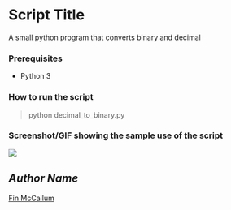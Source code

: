 # Script Title
<!--Remove the below lines and add yours -->
A small python program that converts binary and decimal

### Prerequisites
<!--Remove the below lines and add yours -->
- Python 3

### How to run the script
<!--Remove the below lines and add yours -->
> python decimal_to_binary.py

### Screenshot/GIF showing the sample use of the script
<!--Remove the below lines and add yours -->
![ ](https://github.com/Python-World/python-mini-projects/blob/master/projects/Decimal_to_binary_convertor_and_vice_versa/output.png)

## *Author Name*
<!--Remove the below lines and add yours -->
[Fin McCallum](https://github.com/FinMc)
